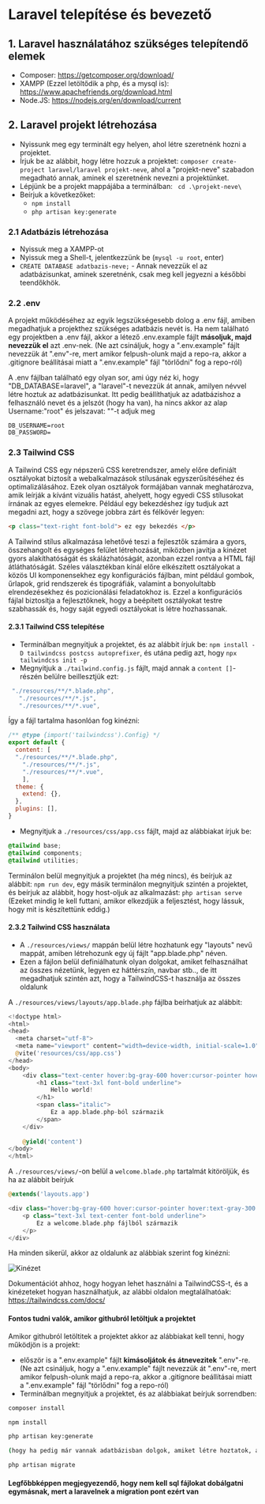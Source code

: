 # Laravel telepítése és bevezető

## 1. Laravel használatához szükséges telepítendő elemek

* Composer: <https://getcomposer.org/download/>
* XAMPP (Ezzel letöltődik a php, és a mysql is): <https://www.apachefriends.org/download.html>
* Node.JS: <https://nodejs.org/en/download/current>
  
## 2. Laravel projekt létrehozása

* Nyissunk meg egy terminált egy helyen, ahol létre szeretnénk hozni a projektet.
* Írjuk be az alábbit, hogy létre hozzuk a projektet: ```composer create-project laravel/laravel projekt-neve```, ahol a "projekt-neve" szabadon megadható annak, aminek el szeretnénk nevezni a projektünket.
* Lépjünk be a projekt mappájába a terminálban: ``` cd .\projekt-neve\```
* Beírjuk a következőket:
  * ```npm install```
  * ```php artisan key:generate```

### 2.1 Adatbázis létrehozása

* Nyissuk meg a XAMPP-ot
* Nyissuk meg a Shell-t, jelentkezzünk be (```mysql -u root```, enter)
* ```CREATE DATABASE adatbazis-neve;``` - Annak nevezzük el az adatbázisunkat, aminek szeretnénk, csak meg kell jegyezni a későbbi teendőkhök.

### 2.2 .env

A projekt működéséhez az egyik legszükségesebb dolog a .env fájl, amiben megadhatjuk a projekthez szükséges adatbázis nevét is. Ha nem található egy projektben a .env fájl, akkor a létező .env.example fájlt **másoljuk, majd nevezzük el** azt .env-nek. (Ne azt csináljuk, hogy a ".env.example" fájlt nevezzük át ".env"-re, mert amikor felpush-olunk majd a repo-ra, akkor a .gitignore beállításai miatt a ".env.example" fájl "törlődni" fog a repo-ról)

A .env fájlban található egy olyan sor, ami úgy néz ki, hogy "DB_DATABASE=laravel", a "laravel"-t nevezzük át annak, amilyen névvel létre hoztuk az adatbázisunkat.
Itt pedig beállíthatjuk az adatbázishoz a felhasználó nevet és a jelszót (hogy ha van), ha nincs akkor az alap Username:"root" és jelszavat: ""-t adjuk meg
```
DB_USERNAME=root
DB_PASSWORD=
```

### 2.3 Tailwind CSS

A Tailwind CSS egy népszerű CSS keretrendszer, amely előre definiált osztályokat biztosít a webalkalmazások stílusának egyszerűsítéséhez és optimalizálásához. Ezek olyan osztályok formájában vannak meghatározva, amik leírják a kívánt vizuális hatást, ahelyett, hogy egyedi CSS stílusokat írnának az egyes elemekre. Például egy bekezdéshez így tudjuk azt megadni azt, hogy a szövege jobbra zárt és félkövér legyen: 
```html
<p class="text-right font-bold"> ez egy bekezdés </p>
```

A Tailwind stílus alkalmazása lehetővé teszi a fejlesztők számára a gyors, összehangolt és egységes felület létrehozását, miközben javítja a kinézet gyors alakíthatóságát és skálázhatóságát, azonban ezzel rontva a HTML fájl átláthatóságát. Széles választékban kínál előre elkészített osztályokat a közös UI komponensekhez egy konfigurációs fájlban, mint például gombok, űrlapok, grid rendszerek és tipográfiák, valamint a bonyolultabb elrendezésekhez és pozicionálási feladatokhoz is. Ezzel a konfigurációs fájlal biztosítja a fejlesztőknek, hogy a beépített osztályokat testre szabhassák és, hogy saját egyedi osztályokat is létre hozhassanak.

#### 2.3.1 Tailwind CSS telepítése

* Terminálban megnyitjuk a projektet, és az alábbit írjuk be: ```npm install -D tailwindcss postcss autoprefixer```, és utána pedig azt, hogy ```npx tailwindcss init -p```
* Megnyitjuk a ```./tailwind.config.js``` fájlt, majd annak a ```content []```-részén belülre beillesztjük ezt:
  
 ```js
  "./resources/**/*.blade.php",
    "./resources/**/*.js",
    "./resources/**/*.vue",
```

 Így a fájl tartalma hasonlóan fog kinézni:

```js
/** @type {import('tailwindcss').Config} */
export default {
  content: [
  "./resources/**/*.blade.php",
    "./resources/**/*.js",
    "./resources/**/*.vue",
	],
  theme: {
    extend: {},
  },
  plugins: [],
}
```

* Megnyitjuk a ```./resources/css/app.css``` fájlt, majd az alábbiakat írjuk be: 
```css
@tailwind base;
@tailwind components;
@tailwind utilities;
```

Terminálon belül megnyitjuk a projektet (ha még nincs), és beírjuk az alábbit: ```npm run dev```, egy másik terminálon megnyitjuk szintén a projektet, és beírjuk az alábbit, hogy host-oljuk az alkalmazást: ```php artisan serve``` (Ezeket mindig le kell futtani, amikor elkezdjük a feljesztést, hogy lássuk, hogy mit is készítettünk eddig.)

#### 2.3.2 Tailwind CSS használata

* A ```./resources/views/``` mappán belül létre hozhatunk egy "layouts" nevű mappát, amiben létrehozunk egy új fájlt "app.blade.php" néven.
* Ezen a fájlon belül definiálhatunk olyan dolgokat, amiket felhasználhat az összes nézetünk, legyen ez háttérszín, navbar stb.., de itt megadhatjuk szintén azt, hogy a TailwindCSS-t használja az összes oldalunk
  
A ```./resources/views/layouts/app.blade.php``` fájlba beírhatjuk az alábbit:

```php
<!doctype html>
<html>
<head>
  <meta charset="utf-8">
  <meta name="viewport" content="width=device-width, initial-scale=1.0">
  @vite('resources/css/app.css')
</head>
<body>
    <div class="text-center hover:bg-gray-600 hover:cursor-pointer hover:text-gray-300 bg-gray-500 bg-opacity-75 shadow-2xl p-4 rounded-lg m-auto lg:w-10/12 md:w-10/12 w-full my-5">
        <h1 class="text-3xl font-bold underline">
            Hello world!
        </h1>
        <span class="italic">
            Ez a app.blade.php-ból származik
        </span>
    </div>
    
    @yield('content')
</body>
</html>

```

A ```./resources/views/```-on belül a ```welcome.blade.php``` tartalmát kitöröljük, és ha az alábbit beírjuk
```php
@extends('layouts.app')

<div class="hover:bg-gray-600 hover:cursor-pointer hover:text-gray-300 bg-gray-500 bg-opacity-75 shadow-2xl p-4 rounded-lg m-auto lg:w-10/12 md:w-10/12 w-full my-5">
    <p class="text-3xl text-center font-bold underline">
        Ez a welcome.blade.php fájlból származik
    </p>
</div>
```
Ha minden sikerül, akkor az oldalunk az alábbiak szerint fog kinézni:

![Kinézet](.\kinézet.bmp)

Dokumentációt ahhoz, hogy hogyan lehet használni a TailwindCSS-t, és a kinézeteket hogyan használhatjuk, az alábbi oldalon megtalálhatóak: <https://tailwindcss.com/docs/>

#### Fontos tudni valók, amikor githubról letöltjuk a projektet

Amikor githubról letöltitek a projektet akkor az alábbiakat kell tenni, hogy működjön is a projekt:

* először is a ".env.example" fájlt **kimásoljátok és átnevezitek** ".env"-re. (Ne azt csináljuk, hogy a ".env.example" fájlt nevezzük át ".env"-re, mert amikor felpush-olunk majd a repo-ra, akkor a .gitignore beállításai miatt a ".env.example" fájl "törlődni" fog a repo-ról)
* Terminálban megnyitjuk a projektet, és az alábbiakat beírjuk sorrendben:

```BASH
composer install

npm install

php artisan key:generate

(hogy ha pedig már vannak adatbázisban dolgok, amiket létre hoztatok, akkor:)

php artisan migrate
```

#### Legfőbbképpen megjegyezendő, hogy nem kell sql fájlokat dobálgatni egymásnak, mert a laravelnek a migration pont ezért van
